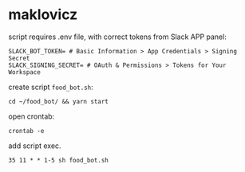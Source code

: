 # maklovicz
 
script requires .env file, with correct tokens from Slack APP panel:
```
SLACK_BOT_TOKEN= # Basic Information > App Credentials > Signing Secret
SLACK_SIGNING_SECRET= # OAuth & Permissions > Tokens for Your Workspace
```

create script `food_bot.sh`:
```
cd ~/food_bot/ && yarn start
```

open crontab:
```
crontab -e
```

add script exec.
```
35 11 * * 1-5 sh food_bot.sh
```
